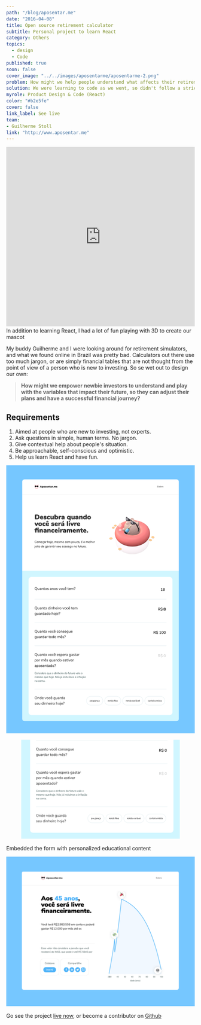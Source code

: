 ```yaml
---
path: "/blog/aposentar.me"
date: "2016-04-08"
title: Open source retirement calculator
subtitle: Personal project to learn React
category: Others
topics:
  - design
  - Code
published: true
soon: false
cover_image: "../../images/aposentarme/aposentarme-2.png"
problem: How might we help people understand what affects their retirement plans?
solution: We were learning to code as we went, so didn't follow a strict design process
myrole: Product Design & Code (React)
color: "#b2e5fe"
cover: false
link_label: See live
team: 
- Guilherme Stoll
link: "http://www.aposentar.me"
---
```

<div class="bg-lightest-blue flex w-100 h-100">
  <iframe id="d0e763cb-faed-49a2-9e5e-8ed9524593ce" src="https://www.vectary.com/viewer/v1/?model=d0e763cb-faed-49a2-9e5e-8ed9524593ce&env=theskyisonfire" frameborder="0" width="100%" height="480"></iframe>
</div>
<figcaption>In addition to learning React, I had a lot of fun playing with 3D to create our mascot</figcaption>

My buddy Guilherme and I were looking around for retirement simulators, and what we found online in Brazil was pretty bad. Calculators out there use too much jargon, or are simply financial tables that are not thought from the point of view of a person who is new to investing. So se wet out to design our own:

> __How might we empower newbie investors to understand and play with the variables that impact their future, so they can adjust their plans and have a successful financial journey?__

## Requirements
1. Aimed at people who are new to investing, not experts.
2. Ask questions in simple, human terms. No jargon.
3. Give contextual help about people's situation.
4. Be approachable, self-conscious and optimistic.
5. Help us learn React and have fun.




![We made the form as simple as possible](../../images/aposentarme/aposentarme-8.png)

<figure>
<div class="w-100 flex tc mt5">
<img class="w-100 "src="../../images/aposentarme/aposentarme-7.gif">
</figure>
<figcaption>Embedded the form with personalized educational content</figcaption>
</div>

![The result page is easy to digest and share](../../images/aposentarme/aposentarme-6.png)

Go see the project [live now](http://aposentar.me), or become a contributor on [Github](https://github.com/lucasnantonio/ff)
